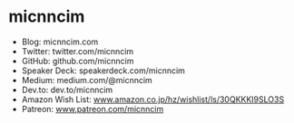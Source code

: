 # micnncim

- Blog: micnncim.com
- Twitter: twitter.com/micnncim
- GitHub: github.com/micnncim
- Speaker Deck: speakerdeck.com/micnncim
- Medium: medium.com/@micnncim
- Dev.to: dev.to/micnncim
- Amazon Wish List: www.amazon.co.jp/hz/wishlist/ls/30QKKKI9SLO3S
- Patreon: www.patreon.com/micnncim
